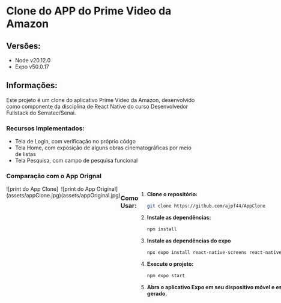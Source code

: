 # Clone do APP do Prime Video da Amazon

## Versões:
- Node v20.12.0
- Expo v50.0.17

## Informações:

Este projeto é um clone do aplicativo Prime Video da Amazon, desenvolvido como componente da disciplina de React Native do curso Desenvolvedor Fullstack do Serratec/Senai.

### Recursos Implementados:
- Tela de Login, com verificação no próprio códgo
- Tela Home, com exposição de alguns obras cinematográficas por meio de listas
- Tela Pesquisa, com campo de pesquisa funcional

### Comparação com o App Orignal

<div style="display: flex; flex-direction: row">
<div style="width: 200px;">
    ![print do App Clone](assets/appClone.jpg)
</div>
<div style="width: 200px;">
    ![print do App Original](assets/appOriginal.jpg)
</div>


### Como Usar:
1. **Clone o repositório:**
    ```bash
    git clone https://github.com/ajpf44/AppClone
    ```
2. **Instale as dependências:**
    ```bash
    npm install
    ```
3. **Instale as dependências do expo**
    ```bash
    npx expo install react-native-screens react-native-safe-area-context
    ```
4. **Execute o projeto:**
    ```bash
    npm expo start
    ```
5. **Abra o aplicativo Expo em seu dispositivo móvel e escaneie o QR code gerado.**

### Contribuindo:
Aceito contribuições! Sinta-se à vontade para abrir um issue ou enviar um pull request.

### Licença:

### Contato:
- Email: ajpf44@gmail.com

